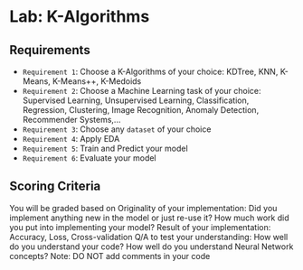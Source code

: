 # Lab: K-Algorithms

## Requirements

- `Requirement 1`: Choose a K-Algorithms of your choice: KDTree, KNN, K-Means, K-Means++, K-Medoids
- `Requirement 2`: Choose a Machine Learning task of your choice: Supervised Learning, Unsupervised Learning, Classification, Regression, Clustering, Image Recognition, Anomaly Detection, Recommender Systems,...
- `Requirement 3`: Choose any `dataset` of your choice
- `Requirement 4`: Apply EDA
- `Requirement 5`: Train and Predict your model
- `Requirement 6`: Evaluate your model

## Scoring Criteria

You will be graded based on Originality of your implementation: Did you implement anything new in the model or just re-use it? How much work did you put into implementing your model? Result of your implementation: Accuracy, Loss, Cross-validation Q/A to test your understanding: How well do you understand your code? How well do you understand Neural Network concepts? Note: DO NOT add comments in your code

